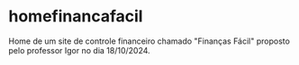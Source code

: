 # homefinancafacil
Home de um site de controle financeiro chamado "Finanças Fácil" proposto pelo professor Igor no dia 18/10/2024.

